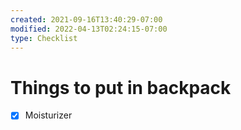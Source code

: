 ```yaml
---
created: 2021-09-16T13:40:29-07:00
modified: 2022-04-13T02:24:15-07:00
type: Checklist
---
```


# Things to put in backpack

- [x] Moisturizer

